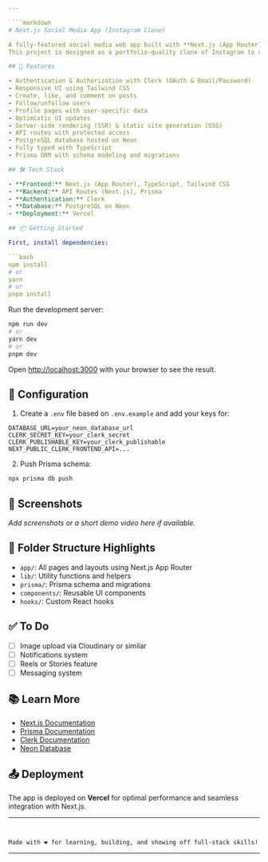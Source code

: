 ```yaml
---

````markdown
# Next.js Social Media App (Instagram Clone)

A fully-featured social media web app built with **Next.js (App Router)**, **TypeScript**, **Prisma**, **Clerk**, and **Neon**.  
This project is designed as a portfolio-quality clone of Instagram to demonstrate skills in full-stack development using modern web technologies.

## 🚀 Features

- Authentication & Authorization with Clerk (OAuth & Email/Password)
- Responsive UI using Tailwind CSS
- Create, like, and comment on posts
- Follow/unfollow users
- Profile pages with user-specific data
- Optimistic UI updates
- Server-side rendering (SSR) & static site generation (SSG)
- API routes with protected access
- PostgreSQL database hosted on Neon
- Fully typed with TypeScript
- Prisma ORM with schema modeling and migrations

## 🛠 Tech Stack

- **Frontend:** Next.js (App Router), TypeScript, Tailwind CSS
- **Backend:** API Routes (Next.js), Prisma
- **Authentication:** Clerk
- **Database:** PostgreSQL on Neon
- **Deployment:** Vercel

## 📦 Getting Started

First, install dependencies:

```bash
npm install
# or
yarn
# or
pnpm install
````

Run the development server:

```bash
npm run dev
# or
yarn dev
# or
pnpm dev
```

Open [http://localhost:3000](http://localhost:3000) with your browser to see the result.

## 🔧 Configuration

1. Create a `.env` file based on `.env.example` and add your keys for:

```env
DATABASE_URL=your_neon_database_url
CLERK_SECRET_KEY=your_clerk_secret
CLERK_PUBLISHABLE_KEY=your_clerk_publishable
NEXT_PUBLIC_CLERK_FRONTEND_API=...
```

2. Push Prisma schema:

```bash
npx prisma db push
```

## 📸 Screenshots

*Add screenshots or a short demo video here if available.*

## 📍 Folder Structure Highlights

* `app/`: All pages and layouts using Next.js App Router
* `lib/`: Utility functions and helpers
* `prisma/`: Prisma schema and migrations
* `components/`: Reusable UI components
* `hooks/`: Custom React hooks

## ✅ To Do

* [ ] Image upload via Cloudinary or similar
* [ ] Notifications system
* [ ] Reels or Stories feature
* [ ] Messaging system

## 📚 Learn More

* [Next.js Documentation](https://nextjs.org/docs)
* [Prisma Documentation](https://www.prisma.io/docs)
* [Clerk Documentation](https://clerk.dev/docs)
* [Neon Database](https://neon.tech/)

## 📤 Deployment

The app is deployed on **Vercel** for optimal performance and seamless integration with Next.js.

---
```


Made with ❤️ for learning, building, and showing off full-stack skills!

```

---


```
